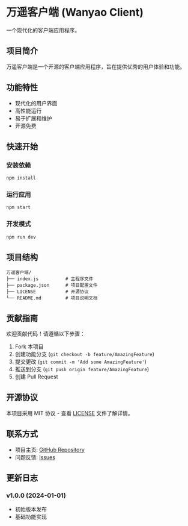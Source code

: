 # 万遥客户端 (Wanyao Client)

一个现代化的客户端应用程序。

## 项目简介

万遥客户端是一个开源的客户端应用程序，旨在提供优秀的用户体验和功能。

## 功能特性

- 现代化的用户界面
- 高性能运行
- 易于扩展和维护
- 开源免费

## 快速开始

### 安装依赖

```bash
npm install
```

### 运行应用

```bash
npm start
```

### 开发模式

```bash
npm run dev
```

## 项目结构

```
万遥客户端/
├── index.js          # 主程序文件
├── package.json      # 项目配置文件
├── LICENSE           # 开源协议
└── README.md         # 项目说明文档
```

## 贡献指南

欢迎贡献代码！请遵循以下步骤：

1. Fork 本项目
2. 创建功能分支 (`git checkout -b feature/AmazingFeature`)
3. 提交更改 (`git commit -m 'Add some AmazingFeature'`)
4. 推送到分支 (`git push origin feature/AmazingFeature`)
5. 创建 Pull Request

## 开源协议

本项目采用 MIT 协议 - 查看 [LICENSE](LICENSE) 文件了解详情。

## 联系方式

- 项目主页: [GitHub Repository](https://github.com/yourusername/wanyao-client)
- 问题反馈: [Issues](https://github.com/yourusername/wanyao-client/issues)

## 更新日志

### v1.0.0 (2024-01-01)
- 初始版本发布
- 基础功能实现